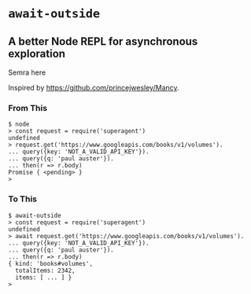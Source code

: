 # `await-outside`
## A better Node REPL for asynchronous exploration

Semra here

Inspired by https://github.com/princejwesley/Mancy.

### From This

```
$ node
> const request = require('superagent')
undefined
> request.get('https://www.googleapis.com/books/v1/volumes').
... query({key: 'NOT_A_VALID_API_KEY'}).
... query({q: 'paul auster'}).
... then(r => r.body)
Promise { <pending> }
>
```

### To This

```
$ await-outside
> const request = require('superagent')
undefined
> await request.get('https://www.googleapis.com/books/v1/volumes').
... query({key: 'NOT_A_VALID_API_KEY'}).
... query({q: 'paul auster'}).
... then(r => r.body)
{ kind: 'books#volumes',
  totalItems: 2342,
  items: [ ... ] }
>
```
